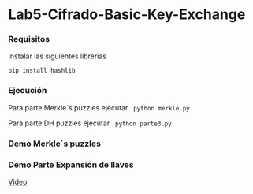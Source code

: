 # Lab5-Cifrado-Basic-Key-Exchange 

### Requisitos
Instalar las siguientes librerias

```pip install hashlib```

### Ejecución
Para parte Merkle´s puzzles ejecutar ``` python merkle.py```

Para parte DH puzzles ejecutar ``` python parte3.py```

### Demo Merkle´s puzzles


### Demo Parte Expansión de llaves
[Video](https://youtu.be/YzD-OJyR8LA)

